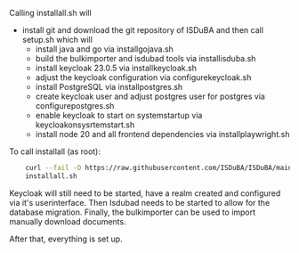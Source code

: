 Calling installall.sh will
 - install git and download the git repository of ISDuBA and then call setup.sh which will
   - install java and go via installgojava.sh
   - build the bulkimporter and isdubad tools via installisduba.sh
   - install keycloak 23.0.5 via installkeycloak.sh
   - adjust the keycloak configuration via configurekeycloak.sh
   - install PostgreSQL via installpostgres.sh
   - create keycloak user and adjust postgres user for postgres via configurepostgres.sh
   - enable keycloak to start on systemstartup via keycloakonsysrtemstart.sh
   - install node 20 and all frontend dependencies via installplaywright.sh
   

To call installall (as root):
``` bash
    curl --fail -O https://raw.githubusercontent.com/ISDuBA/ISDuBA/main/docs/scripts/installall.sh
    installall.sh
```
Keycloak will still need to be started, have a realm created and
configured via it's userinterface.
Then Isdubad needs to be started to allow for the database migration.
Finally, the bulkimporter can be used to
import manually download documents.

After that, everything is set up.
